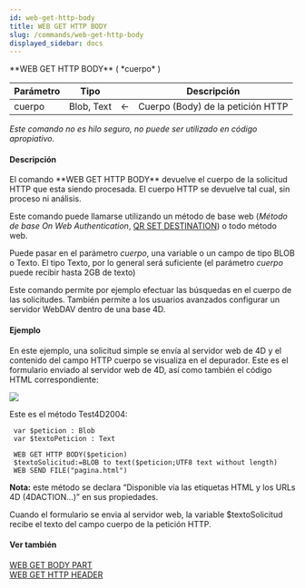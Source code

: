 ```yaml
---
id: web-get-http-body
title: WEB GET HTTP BODY
slug: /commands/web-get-http-body
displayed_sidebar: docs
---
```


<!--REF #_command_.WEB GET HTTP BODY.Syntax-->**WEB GET HTTP BODY** ( *cuerpo* )<!-- END REF-->
<!--REF #_command_.WEB GET HTTP BODY.Params-->
| Parámetro | Tipo |  | Descripción |
| --- | --- | --- | --- |
| cuerpo | Blob, Text | &#8592; | Cuerpo (Body) de la petición HTTP |

<!-- END REF-->

*Este comando no es hilo seguro, no puede ser utilizado en código apropiativo.*


#### Descripción 

<!--REF #_command_.WEB GET HTTP BODY.Summary-->El comando **WEB GET HTTP BODY** devuelve el cuerpo de la solicitud HTTP que esta siendo procesada.<!-- END REF--> El cuerpo HTTP se devuelve tal cual, sin proceso ni análisis. 

Este comando puede llamarse utilizando un método de base web (*Método de base On Web Authentication*, [QR SET DESTINATION](qr-set-destination.md)) o todo método web. 

Puede pasar en el parámetro *cuerpo*, una variable o un campo de tipo BLOB o Texto. El tipo Texto, por lo general será suficiente (el parámetro *cuerpo* puede recibir hasta 2GB de texto) 

Este comando permite por ejemplo efectuar las búsquedas en el cuerpo de las solicitudes. También permite a los usuarios avanzados configurar un servidor WebDAV dentro de una base 4D.

#### Ejemplo 

En este ejemplo, una solicitud simple se envía al servidor web de 4D y el contenido del campo HTTP cuerpo se visualiza en el depurador. Este es el formulario enviado al servidor web de 4D, así como también el código HTML correspondiente: 

![](../assets/en/commands/pict38463.es.png)

Este es el método Test4D2004:

```4d
 var $peticion : Blob
 var $textoPeticion : Text
 
 WEB GET HTTP BODY($peticion)
 $textoSolicitud:=BLOB to text($peticion;UTF8 text without length)
 WEB SEND FILE("pagina.html")
```

**Nota:** este método se declara “Disponible vía las etiquetas HTML y los URLs 4D (4DACTION...)” en sus propiedades. 

Cuando el formulario se envia al servidor web, la variable $textoSolicitud recibe el texto del campo cuerpo de la petición HTTP.

#### Ver también 

[WEB GET BODY PART](web-get-body-part.md)  
[WEB GET HTTP HEADER](web-get-http-header.md)  